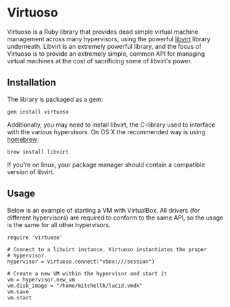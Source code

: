 # Virtuoso

Virtuoso is a Ruby library that provides dead simple virtual machine
management across many hypervisors, using the powerful [libvirt](http://libvirt.org)
library underneath. Libvirt is an extremely powerful library, and the
focus of Virtuoso is to provide an extremely simple, common API for
managing virtual machines at the cost of sacrificing some of libvirt's
power.

## Installation

The library is packaged as a gem:

    gem install virtuoso

Additionally, you may need to install libvirt, the C-library used to
interface with the various hypervisors. On OS X the recommended way is
using [homebrew](http://github.com/mxcl/homebrew):

    brew install libvirt

If you're on linux, your package manager should contain a compatible
version of libvirt.

## Usage

Below is an example of starting a VM with VirtualBox. All drivers (for
different hypervisors) are required to conform to the same API, so the
usage is the same for all other hypervisors.

    require 'virtuoso'

    # Connect to a libvirt instance. Virtuoso instantiates the proper
    # hypervisor.
    hypervisor = Virtuoso.connect("vbox:///session")

    # Create a new VM within the hypervisor and start it
    vm = hypervisor.new_vm
    vm.disk_image = "/home/mitchellh/lucid.vmdk"
    vm.save
    vm.start
